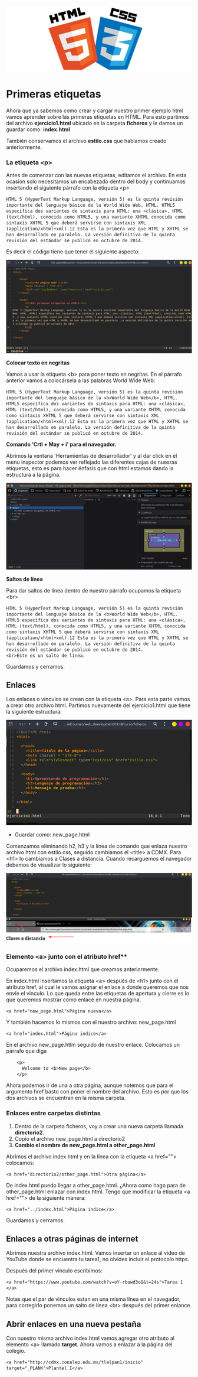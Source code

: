 ![](https://raw.githubusercontent.com/GabrielCourses/web_development/main/html/image/curso.png)

# Primeras etiquetas

Ahora que ya sabemos como crear y cargar nuestro primer ejemplo html vamos aprender sobre las primeras etiquetas en HTML. Para esto partimos del archivo **ejercicio1.html** ubicado en la carpeta **ficheros** y le damos un guardar como: **index.html** 

También conservamos el archivo **estilo.css** que habíamos creado anteriormente.

### La etiqueta \<p\>

Antes de comenzar con las nuevas etiquetas, editamos el archivo. En esta ocasión solo necesitamos un encabezado dentro del body y continuamos insertando el siguiente párrafo con la etiqueta \<p\>

```
HTML 5 (HyperText Markup Language, versión 5) es la quinta revisión importante del lenguaje básico de la World Wide Web, HTML. HTML5 específica dos variantes de sintaxis para HTML: una «clásica», HTML (text/html), conocida como HTML5, y una variante XHTML conocida como sintaxis XHTML 5 que deberá servirse con sintaxis XML (application/xhtml+xml).1​2​ Esta es la primera vez que HTML y XHTML se han desarrollado en paralelo. La versión definitiva de la quinta revisión del estándar se publicó en octubre de 2014. 
```

Es decir el código tiene que tener el siguiente aspecto:

![](https://raw.githubusercontent.com/GabrielCourses/web_development/main/html/image/p.png)

**Colocar texto en negritas**

Vamos a usar la etiqueta \<b\> para poner texto en negritas. En el párrafo anterior vamos a colocársela a las palabras World Wide Web:

```
HTML 5 (HyperText Markup Language, versión 5) es la quinta revisión importante del lenguaje básico de la <b>World Wide Web</b>, HTML. HTML5 específica dos variantes de sintaxis para HTML: una «clásica», HTML (text/html), conocida como HTML5, y una variante XHTML conocida como sintaxis XHTML 5 que deberá servirse con sintaxis XML (application/xhtml+xml).1​2​ Esta es la primera vez que HTML y XHTML se han desarrollado en paralelo. La versión definitiva de la quinta revisión del estándar se publicó en octubre de 2014. 
```

**Comando 'Crtl + May + i' para el navegador.**

Abrimos la ventana 'Herramientas de desarrollador' y al dar click en el menu inspector podemos ver reflejado las diferentes cajas de nuesras etiquetas, esto es para hacer énfasis que con html estamos dando la estructura a la página.

![](https://raw.githubusercontent.com/GabrielCourses/web_development/main/html/image/tools_browser.png)

**Saltos de línea**

Para dar saltos de línea dentro de nuestro párrafo ocupamos la etiqueta \<br\>

```
HTML 5 (HyperText Markup Language, versión 5) es la quinta revisión importante del lenguaje básico de la <b>World Wide Web</b>, HTML. HTML5 específica dos variantes de sintaxis para HTML: una «clásica», HTML (text/html), conocida como HTML5, y una variante XHTML conocida como sintaxis XHTML 5 que deberá servirse con sintaxis XML (application/xhtml+xml).1​2​ Esta es la primera vez que HTML y XHTML se han desarrollado en paralelo. La versión definitiva de la quinta revisión del estándar se publicó en octubre de 2014.
<br>Este es un salto de línea.
```

Guardamos y cerramos.

## Enlaces

Los enlaces o vínculos se crean con la etiqueta \<a\>. Para esta parte vamos a crear otro archivo html. Partimos nuevamente del ejercicio1.html que tiene la siguiente estructura:

![](https://raw.githubusercontent.com/GabrielCourses/web_development/main/html/image/ejercicio1.png)

- Guardar como: new_page.html

Comenzamos eliminando h2, h3 y la línea de comando que enlaza nuestro archivo html con estilo.css, seguido cambiamos el \<title\> a CDMX. Para \<h1\> lo cambiamos a Clases a distancia. Cuando recarguemos el navegador debemos de visualizar lo siguiente:

![](https://raw.githubusercontent.com/GabrielCourses/web_development/main/html/image/cdmx.png)

### Elemento \<a\> junto con el atributo href**

Ocuparemos el archivo index.html que creamos anteriormente.

En index.html insertamos la etiqueta \<a\> después de \<h1\> junto con el atributo href, al cual le vamos asignar el enlace a donde queremos que nos envíe el vinculo. Lo que queda entre las etiquetas de apertura y cierre es lo que queremos mostrar como enlace en nuestra página.

```
<a href="new_page.html">Página nueva</a>
```

Y también hacemos lo mismos con el nuestro archivo: new_page.html

```
<a href="index.html">Página indice</a>
```

En el archivo new_page.htlm seguido de nuestro enlace. Colocamos un párrafo que diga 

```
    <p>
      Welcome to <b>New page</b>
    </p>
```

Ahora podemos ir de una a otra página, aunque notemos que para el argumento href basto con poner el nombre del archivo. Esto es por que los dos archivos se encuentran en la misma carpeta.

### Enlaces entre carpetas distintas

1. Dentro de la carpeta ficheros, voy a crear una nueva carpeta llamada **directorio2**.
2. Copio el archivo new_page.html a directorio2
3. **Cambio el nombre de new\_page.html a other\_page.html**

Abrimos el archivo index.html y en la línea con la etiqueta \<a href=""\> colocamos:

```
<a href="directorio2/other_page.html">Otra página</a>
```

De index.html puedo llegar a other_page.html. ¿Ahora como hago para de other\_page.html enlazar con index.html. Tengo que modificar la etiqueta \<a href=""\> de la siguiente manera:

```
<a href="../index.html">Página indice</a>
```

Guardamos y cerramos.

## Enlaces a otras páginas de internet

Abrimos nuestra archivo index.html. Vamos insertar un enlace al video de YouTube donde se encuentra tu tarea1, no olvides incluir el protocolo https. 

Después del primer vinculo escribimos:

```
<a href="https://www.youtube.com/watch?v=oY-rbawd3oQ&t=24s">Tarea 1 </a>
``` 

Notas que el par de vinculos estan en una misma línea en el navegador, para corregirlo ponemos un salto de línea \<br\> después del primer enlance.

## Abrir enlaces en una nueva pestaña

Con nuestro mismo archivo index.html vamos agregar otro atributo al elemento \<a\> llamado **target**. Ahora vamos a enlazar a la página del colegio.

```
<a href="http://cdmx.conalep.edu.mx/tlalpan1/inicio" target="_PLANK">Plantel I</a>
```
